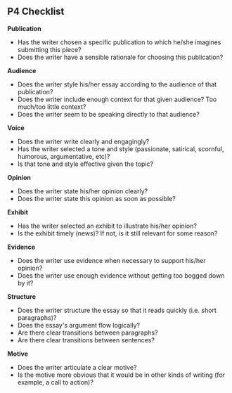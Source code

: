 ## P4 Checklist

**Publication**
- Has the writer chosen a specific publication to which he/she imagines submitting this piece?
- Does the writer have a sensible rationale for choosing this publication?

**Audience**
- Does the writer style his/her essay according to the audience of that publication?
- Does the writer include enough context for that given audience? Too much/too little context?
- Does the writer seem to be speaking directly to that audience?

**Voice**
- Does the writer write clearly and engagingly?
- Has the writer selected a tone and style (passionate, satirical, scornful, humorous, argumentative, etc)?
- Is that tone and style effective given the topic?

**Opinion**
- Does the writer state his/her opinion clearly?
- Does the writer state this opinion as soon as possible?

**Exhibit**
- Has the writer selected an exhibit to illustrate his/her opinion?
- Is the exhibit timely (news)? If not, is it still relevant for some reason?

**Evidence**
- Does the writer use evidence when necessary to support his/her opinion?
- Does the writer use enough evidence without getting too bogged down by it?

**Structure**
- Does the writer structure the essay so that it reads quickly (i.e. short paragraphs)?
- Does the essay's argument flow logically?
- Are there clear transitions between paragraphs?
- Are there clear transitions between sentences?

**Motive**
- Does the writer articulate a clear motive?
- Is the motive more obvious that it would be in other kinds of writing (for example, a call to action)?
